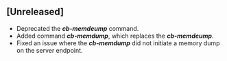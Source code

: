 ## [Unreleased]
 - Deprecated the ***cb-memdeump*** command.
 - Added command ***cb-memdump***, which replaces the ***cb-memdeump***.
 - Fixed an issue where the ***cb-memdump*** did not initiate a memory dump on the server endpoint.
